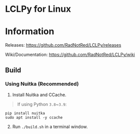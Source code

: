 # LCLPy for Linux

# Information
Releases: https://github.com/RadNotRed/LCLPy/releases    

Wiki/Documentation: https://github.com/RadNotRed/LCLPy/wiki
## Build
### Using Nuitka (Recommended)
1. Install Nuitka and CCache.
> If using Python `3.8`~`3.9`:
```
pip install nuitka
sudo apt install -y ccache
```
2. Run `./build.sh` in a terminal window.
